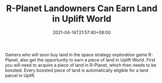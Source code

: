 ﻿---
title: "R-Planet Landowners Can Earn Land in Uplift World"
date: 2021-04-14T21:57:40+08:00
lastmod: 2021-04-14T16:45:40+08:00
draft: false
authors: ["Olive"]
description: "Gamers who will soon buy land in the space strategy exploration game R-Planet, also get the opportunity to earn a piece of land in Uplift World. First you will need to acquire a piece of land in R-Planet, which then needs to be boosted. Every boosted piece of land is automatically eligible for a land parcel in Uplift."
featuredImage: "r-planet-landowners-can-earn-land-in-uplift-world.png"
tags: ["Virtual World","Play to Earn"]
categories: ["news"]
news: ["Virtual World"]
weight: 
lightgallery: true
pinned: false
recommend: false
recommend1: false
---

Gamers who will soon buy land in the space strategy exploration game R-Planet, also get the opportunity to earn a piece of land in Uplift World. First you will need to acquire a piece of land in R-Planet, which then needs to be boosted. Every boosted piece of land is automatically eligible for a land parcel in Uplift.

<!--more-->

